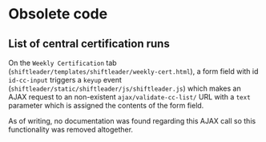 # Obsolete code

##  List of central certification runs

On the `Weekly Certification` tab (`shiftleader/templates/shiftleader/weekly-cert.html`),
a form field with id `id-cc-input`
triggers a `keyup` event (`shiftleader/static/shiftleader/js/shiftleader.js`) which
makes an AJAX request to an non-existent `ajax/validate-cc-list/` URL with a
`text` parameter which is assigned the contents of the form field.

As of writing, no documentation was found regarding this AJAX call so this
functionality was removed altogether.

